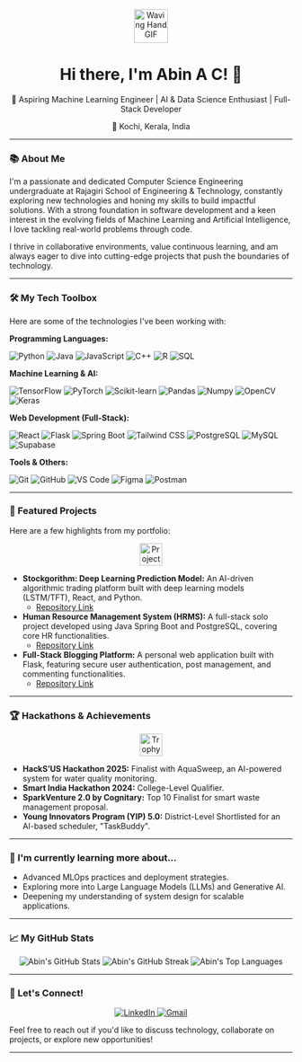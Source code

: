 <div align="center">
  <img src="https://media.giphy.com/media/v1.Y2lkPTc5MGI3NjExaWl6ZnhwcG01Y2lkZXowYXVpcW9rbHVsZHdqMjg1bTkzNnVidDNxbyZlcD12MV9zdGlja2Vyc19zZWFyY2gmY3Q9cw/m0dmKBkncVETJv2h0S/giphy.gif" width="60px" alt="Waving Hand GIF"> <h1>Hi there, I'm Abin A C! 👋</h1>
  <p>🚀 Aspiring Machine Learning Engineer | AI & Data Science Enthusiast | Full-Stack Developer</p>
  <p>📍 Kochi, Kerala, India</p>
</div>

---

### 📚 About Me

I'm a passionate and dedicated Computer Science Engineering undergraduate at Rajagiri School of Engineering & Technology, constantly exploring new technologies and honing my skills to build impactful solutions. With a strong foundation in software development and a keen interest in the evolving fields of Machine Learning and Artificial Intelligence, I love tackling real-world problems through code.

I thrive in collaborative environments, value continuous learning, and am always eager to dive into cutting-edge projects that push the boundaries of technology.

---

### 🛠️ My Tech Toolbox

Here are some of the technologies I've been working with:

**Programming Languages:**
<p>
  <img src="https://img.shields.io/badge/Python-3776AB?style=for-the-badge&logo=python&logoColor=white" alt="Python">
  <img src="https://img.shields.io/badge/Java-007396?style=for-the-badge&logo=java&logoColor=white" alt="Java">
  <img src="https://img.shields.io/badge/JavaScript-F7DF1E?style=for-the-badge&logo=javascript&logoColor=black" alt="JavaScript">
  <img src="https://img.shields.io/badge/C%2B%2B-00599C?style=for-the-badge&logo=c%2B%2B&logoColor=white" alt="C++">
  <img src="https://img.shields.io/badge/R-276DC3?style=for-the-badge&logo=r&logoColor=white" alt="R">
  <img src="https://img.shields.io/badge/SQL-4479A1?style=for-the-badge&logo=postgresql&logoColor=white" alt="SQL">
</p>

**Machine Learning & AI:**
<p>
  <img src="https://img.shields.io/badge/TensorFlow-FF6F00?style=for-the-badge&logo=tensorflow&logoColor=white" alt="TensorFlow">
  <img src="https://img.shields.io/badge/PyTorch-EE4C2C?style=for-the-badge&logo=pytorch&logoColor=white" alt="PyTorch">
  <img src="https://img.shields.io/badge/Scikit_learn-F7931E?style=for-the-badge&logo=scikit-learn&logoColor=white" alt="Scikit-learn">
  <img src="https://img.shields.io/badge/Pandas-150458?style=for-the-badge&logo=pandas&logoColor=white" alt="Pandas">
  <img src="https://img.shields.io/badge/Numpy-013243?style=for-the-badge&logo=numpy&logoColor=white" alt="Numpy">
  <img src="https://img.shields.io/badge/OpenCV-5C3EE8?style=for-the-badge&logo=opencv&logoColor=white" alt="OpenCV">
  <img src="https://img.shields.io/badge/Keras-D00000?style=for-the-badge&logo=keras&logoColor=white" alt="Keras">
</p>

**Web Development (Full-Stack):**
<p>
  <img src="https://img.shields.io/badge/React-61DAFB?style=for-the-badge&logo=react&logoColor=black" alt="React">
  <img src="https://img.shields.io/badge/Flask-000000?style=for-the-badge&logo=flask&logoColor=white" alt="Flask">
  <img src="https://img.shields.io/badge/SpringBoot-6DB33F?style=for-the-badge&logo=spring-boot&logoColor=white" alt="Spring Boot">
  <img src="https://img.shields.io/badge/Tailwind_CSS-38B2AC?style=for-the-badge&logo=tailwind-css&logoColor=white" alt="Tailwind CSS">
  <img src="https://img.shields.io/badge/PostgreSQL-316192?style=for-the-badge&logo=postgresql&logoColor=white" alt="PostgreSQL">
  <img src="https://img.shields.io/badge/MySQL-4479A1?style=for-the-badge&logo=mysql&logoColor=white" alt="MySQL">
  <img src="https://img.shields.io/badge/Supabase-3ECF8E?style=for-the-badge&logo=supabase&logoColor=white" alt="Supabase">
</p>

**Tools & Others:**
<p>
  <img src="https://img.shields.io/badge/Git-F05032?style=for-the-badge&logo=git&logoColor=white" alt="Git">
  <img src="https://img.shields.io/badge/GitHub-181717?style=for-the-badge&logo=github&logoColor=white" alt="GitHub">
  <img src="https://img.shields.io/badge/VS_Code-007ACC?style=for-the-badge&logo=visual-studio-code&logoColor=white" alt="VS Code">
  <img src="https://img.shields.io/badge/Figma-F24E1E?style=for-the-badge&logo=figma&logoColor=white" alt="Figma">
  <img src="https://img.shields.io/badge/Postman-FF6C37?style=for-the-badge&logo=postman&logoColor=white" alt="Postman">
</p>

---

### 🌟 Featured Projects

Here are a few highlights from my portfolio:

<p align="center">
  <img src="https://media.giphy.com/media/v1.Y2lkPTc5MGI3NjExOHpqd25sNmJuMXd6dnQ3eGV0dHF4eGEwZ3czanJqOW1yN25vOWpibSZlcD12MV9pbnRlcm5hbF9naWZfYnlfaWQmY3Q9Zw/LqWz9NfJ3oQ2c/giphy.gif" width="40px" alt="Project GIF"> </p>

* **Stockgorithm: Deep Learning Prediction Model:** An AI-driven algorithmic trading platform built with deep learning models (LSTM/TFT), React, and Python.
    * [Repository Link](https://github.com/Actinker/Stockgorithm)
* **Human Resource Management System (HRMS):** A full-stack solo project developed using Java Spring Boot and PostgreSQL, covering core HR functionalities.
    * [Repository Link](https://github.com/Actinker/Human-Resource-Management-System)
* **Full-Stack Blogging Platform:** A personal web application built with Flask, featuring secure user authentication, post management, and commenting functionalities.
    * [Repository Link](https://github.com/Actinker/Blog)

---

### 🏆 Hackathons & Achievements

<p align="center">
  <img src="https://media.giphy.com/media/v1.Y2lkPTc5MGI3NjExMTI1eG92dzV5NHJ1c2g2b25xY3R2ZHl3NnF1c3Nkb2J2eW92OHJ2NyZlcD12MV9pbnRlcm5hbF9naWZfYnlfaWQmY3Q9Zw/3oKIPnAiaMCws8nOsE/giphy.gif" width="40px" alt="Trophy GIF"> </p>

* **HackS’US Hackathon 2025:** Finalist with AquaSweep, an AI-powered system for water quality monitoring.
* **Smart India Hackathon 2024:** College-Level Qualifier.
* **SparkVenture 2.0 by Cognitary:** Top 10 Finalist for smart waste management proposal.
* **Young Innovators Program (YIP) 5.0:** District-Level Shortlisted for an AI-based scheduler, "TaskBuddy".

---

### 🌱 I'm currently learning more about...

* Advanced MLOps practices and deployment strategies.
* Exploring more into Large Language Models (LLMs) and Generative AI.
* Deepening my understanding of system design for scalable applications.

---

### 📈 My GitHub Stats

<div align="center">
  <img src="https://github-readme-stats.vercel.app/api?username=Actinker&show_icons=true&theme=vue-dark&hide_title=true&hide=contribs" alt="Abin's GitHub Stats">
  <img src="https://github-readme-streak-stats.herokuapp.com/?user=Actinker&theme=vue-dark&hide_title=true" alt="Abin's GitHub Streak">
  <img src="https://github-readme-stats.vercel.app/api/top-langs/?username=Actinker&layout=compact&theme=vue-dark&hide_title=true&langs_count=8" alt="Abin's Top Languages">
</div>

---

### 🤝 Let's Connect!

<p align="center">
  <a href="https://www.linkedin.com/in/abin-a-c/">
    <img src="https://img.shields.io/badge/LinkedIn-0077B5?style=for-the-badge&logo=linkedin&logoColor=white" alt="LinkedIn">
  </a>
  <a href="mailto:abinac2004@gmail.com">
    <img src="https://img.shields.io/badge/Gmail-D14836?style=for-the-badge&logo=gmail&logoColor=white" alt="Gmail">
  </a>
</p>

Feel free to reach out if you'd like to discuss technology, collaborate on projects, or explore new opportunities!

---
